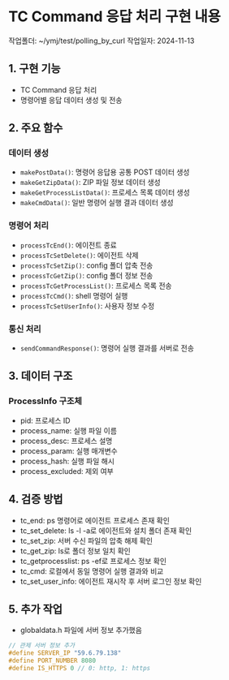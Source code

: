 # TC Command 응답 처리 구현 내용
작업폴더: ~/ymj/test/polling_by_curl
작업일자: 2024-11-13

## 1. 구현 기능
- TC Command 응답 처리
- 명령어별 응답 데이터 생성 및 전송

## 2. 주요 함수

### 데이터 생성
- `makePostData()`: 명령어 응답용 공통 POST 데이터 생성
- `makeGetZipData()`: ZIP 파일 정보 데이터 생성
- `makeGetProcessListData()`: 프로세스 목록 데이터 생성
- `makeCmdData()`: 일반 명령어 실행 결과 데이터 생성

### 명령어 처리
- `processTcEnd()`: 에이전트 종료
- `processTcSetDelete()`: 에이전트 삭제
- `processTcSetZip()`: config 폴더 압축 전송
- `processTcGetZip()`: config 폴더 정보 전송
- `processTcGetProcessList()`: 프로세스 목록 전송
- `processTcCmd()`: shell 명령어 실행
- `processTcSetUserInfo()`: 사용자 정보 수정

### 통신 처리
- `sendCommandResponse()`: 명령어 실행 결과를 서버로 전송

## 3. 데이터 구조
### ProcessInfo 구조체
- pid: 프로세스 ID
- process_name: 실행 파일 이름
- process_desc: 프로세스 설명
- process_param: 실행 매개변수
- process_hash: 실행 파일 해시
- process_excluded: 제외 여부

## 4. 검증 방법
- tc_end: ps 명령어로 에이전트 프로세스 존재 확인
- tc_set_delete: ls -l -a로 에이전트와 설치 폴더 존재 확인
- tc_set_zip: 서버 수신 파일의 압축 해제 확인
- tc_get_zip: ls로 폴더 정보 일치 확인
- tc_getprocesslist: ps -ef로 프로세스 정보 확인
- tc_cmd: 로컬에서 동일 명령어 실행 결과와 비교
- tc_set_user_info: 에이전트 재시작 후 서버 로그인 정보 확인

## 5. 추가 작업
- globaldata.h 파일에 서버 정보 추가했음

```c
// 관제 서버 정보 추가
#define SERVER_IP "59.6.79.138"
#define PORT_NUMBER 8080
#define IS_HTTPS 0 // 0: http, 1: https
```